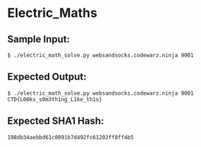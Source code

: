 # Electric_Maths

## Sample Input:

```
$ ./electric_math_solve.py websandsocks.codewarz.ninja 9001
```
## Expected Output:

```
$ ./electric_math_solve.py websandsocks.codewarz.ninja 9001
CTD{L00ks_s0m3th1ng_L1ke_th1s}
```
## Expected SHA1 Hash:

```
198db34aebbd61c0091b7d492fc61202ff8ff4b5
```

